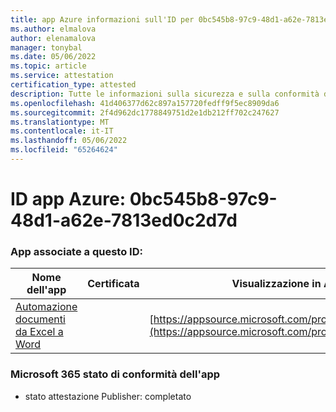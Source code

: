 ```yaml
---
title: app Azure informazioni sull'ID per 0bc545b8-97c9-48d1-a62e-7813ed0c2d7d
ms.author: elmalova
author: elenamalova
manager: tonybal
ms.date: 05/06/2022
ms.topic: article
ms.service: attestation
certification_type: attested
description: Tutte le informazioni sulla sicurezza e sulla conformità disponibili per 0bc545b8-97c9-48d1-a62e-7813ed0c2d7d.
ms.openlocfilehash: 41d406377d62c897a157720fedff9f5ec8909da6
ms.sourcegitcommit: 2f4d962dc1778849751d2e1db212ff702c247627
ms.translationtype: MT
ms.contentlocale: it-IT
ms.lasthandoff: 05/06/2022
ms.locfileid: "65264624"
---
```

# <a name="azure-app-id-0bc545b8-97c9-48d1-a62e-7813ed0c2d7d"></a>ID app Azure: 0bc545b8-97c9-48d1-a62e-7813ed0c2d7d


### <a name="apps-associated-with-this-id"></a>App associate a questo ID:
| **Nome dell'app** | **Certificata** | **Visualizzazione in AppSource** |
|--------------|---------------|-----------------------|
| [Automazione documenti da Excel a Word](../forward/WA104380955.md) |  | [https://appsource.microsoft.com/product/office/WA104380955](https://appsource.microsoft.com/product/office/WA104380955) |

### <a name="microsoft-365-app-compliance-status"></a>Microsoft 365 stato di conformità dell'app
- stato attestazione Publisher: completato
